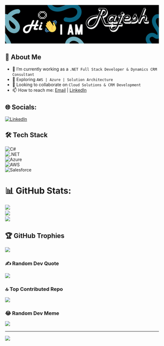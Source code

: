 
<img src="https://github.com/rajesh1908/rajesh1908/blob/main/Corporate%20Event%20Banner%20in%20Black%20and%20White%20Blue%20Light%20Blue%20Bold%20Gradient%20Style.png" alt="banner that says Sarah hart Landolt - software developer, artist, designer">



## 🚀 About Me  
- 🔭 I’m currently working as a `.NET Full Stack Developer & Dynamics CRM Consultant`  
- 🌱 Exploring `AWS | Azure | Solution Architecture`  
- 👯 Looking to collaborate on `Cloud Solutions & CRM Development`  
- 📫 How to reach me: [Email](mailto:bjr.rajesh@gmail.com) | [LinkedIn](https://linkedin.com/in/yourprofile)  



## 🌐 Socials:
[![LinkedIn](https://img.shields.io/badge/LinkedIn-%230077B5.svg?logo=linkedin&logoColor=white)](https://linkedin.com/in/rajeshbj) 

## 🛠️ Tech Stack  
![C#](https://img.shields.io/badge/-C%23-239120?style=flat&logo=c-sharp&logoColor=white)  
![.NET](https://img.shields.io/badge/-.NET-512BD4?style=flat&logo=.net&logoColor=white)  
![Azure](https://img.shields.io/badge/Azure-0078D4?style=flat&logo=microsoft-azure&logoColor=white)  
![AWS](https://img.shields.io/badge/AWS-232F3E?style=flat&logo=amazon-aws)  
![Salesforce](https://img.shields.io/badge/Salesforce-00A1E0?style=flat&logo=salesforce&logoColor=white)  

# 📊 GitHub Stats:
![](https://github-readme-stats.vercel.app/api?username=rajesh1908&theme=dark&hide_border=false&include_all_commits=false&count_private=false)<br/>
![](https://github-readme-streak-stats.herokuapp.com/?user=rajesh1908&theme=dark&hide_border=false)<br/>
![](https://github-readme-stats.vercel.app/api/top-langs/?username=rajesh1908&theme=dark&hide_border=false&include_all_commits=false&count_private=false&layout=compact)

## 🏆 GitHub Trophies
![](https://github-profile-trophy.vercel.app/?username=rajesh1908&theme=matrix&no-frame=false&no-bg=false&margin-w=4)

### ✍️ Random Dev Quote
![](https://quotes-github-readme.vercel.app/api?type=horizontal&theme=gruvbox)

### 🔝 Top Contributed Repo
![](https://github-contributor-stats.vercel.app/api?username=rajesh1908&limit=5&theme=dark&combine_all_yearly_contributions=true)

### 😂 Random Dev Meme
<img src='https://randommeme-five.vercel.app/' style="height: 400px;"/>

---
[![](https://visitcount.itsvg.in/api?id=rajesh1908&icon=0&color=0)](https://visitcount.itsvg.in)

<!-- Proudly created with GPRM ( https://gprm.itsvg.in ) -->
